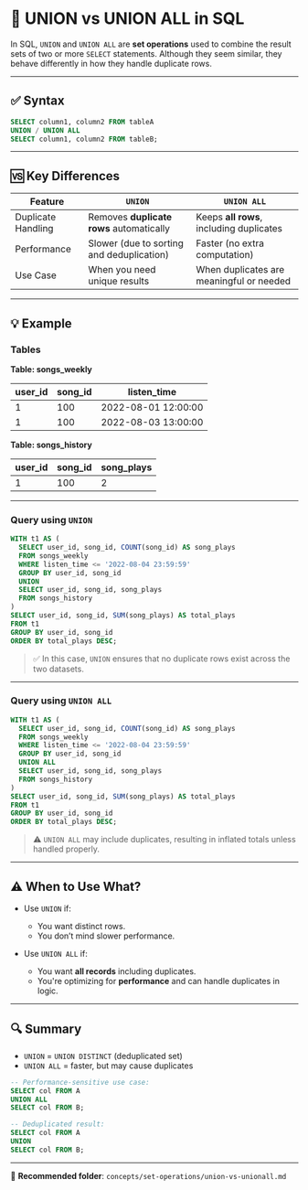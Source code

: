 
# 🔀 UNION vs UNION ALL in SQL

In SQL, `UNION` and `UNION ALL` are **set operations** used to combine the result sets of two or more `SELECT` statements. Although they seem similar, they behave differently in how they handle duplicate rows.

---

## ✅ Syntax

```sql
SELECT column1, column2 FROM tableA
UNION / UNION ALL
SELECT column1, column2 FROM tableB;
```

---

## 🆚 Key Differences

| Feature              | `UNION`                                  | `UNION ALL`                              |
|----------------------|-------------------------------------------|-------------------------------------------|
| Duplicate Handling   | Removes **duplicate rows** automatically | Keeps **all rows**, including duplicates  |
| Performance          | Slower (due to sorting and deduplication)| Faster (no extra computation)             |
| Use Case             | When you need unique results             | When duplicates are meaningful or needed  |

---

## 💡 Example

### Tables

**Table: songs_weekly**

| user_id | song_id | listen_time         |
|---------|---------|---------------------|
| 1       | 100     | 2022-08-01 12:00:00 |
| 1       | 100     | 2022-08-03 13:00:00 |

**Table: songs_history**

| user_id | song_id | song_plays |
|---------|---------|------------|
| 1       | 100     | 2          |

---

### Query using `UNION`

```sql
WITH t1 AS (
  SELECT user_id, song_id, COUNT(song_id) AS song_plays
  FROM songs_weekly
  WHERE listen_time <= '2022-08-04 23:59:59'
  GROUP BY user_id, song_id
  UNION
  SELECT user_id, song_id, song_plays
  FROM songs_history
)
SELECT user_id, song_id, SUM(song_plays) AS total_plays
FROM t1
GROUP BY user_id, song_id
ORDER BY total_plays DESC;
```

> ✅ In this case, `UNION` ensures that no duplicate rows exist across the two datasets.

---

### Query using `UNION ALL`

```sql
WITH t1 AS (
  SELECT user_id, song_id, COUNT(song_id) AS song_plays
  FROM songs_weekly
  WHERE listen_time <= '2022-08-04 23:59:59'
  GROUP BY user_id, song_id
  UNION ALL
  SELECT user_id, song_id, song_plays
  FROM songs_history
)
SELECT user_id, song_id, SUM(song_plays) AS total_plays
FROM t1
GROUP BY user_id, song_id
ORDER BY total_plays DESC;
```

> ⚠️ `UNION ALL` may include duplicates, resulting in inflated totals unless handled properly.

---

## ⚠️ When to Use What?

- Use `UNION` if:
  - You want distinct rows.
  - You don’t mind slower performance.

- Use `UNION ALL` if:
  - You want **all records** including duplicates.
  - You're optimizing for **performance** and can handle duplicates in logic.

---

## 🔍 Summary

- `UNION` = `UNION DISTINCT` (deduplicated set)
- `UNION ALL` = faster, but may cause duplicates

```sql
-- Performance-sensitive use case:
SELECT col FROM A
UNION ALL
SELECT col FROM B;

-- Deduplicated result:
SELECT col FROM A
UNION
SELECT col FROM B;
```

---

📁 **Recommended folder**: `concepts/set-operations/union-vs-unionall.md`
